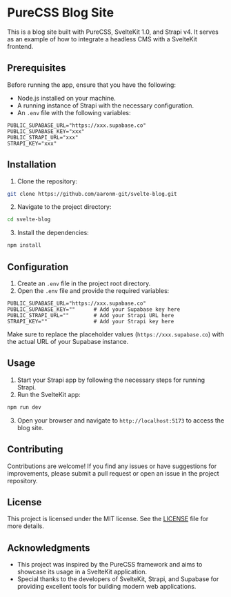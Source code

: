 # PureCSS Blog Site

This is a blog site built with PureCSS, SvelteKit 1.0, and Strapi v4. It serves as an example of how to integrate a headless CMS with a SvelteKit frontend.

## Prerequisites

Before running the app, ensure that you have the following:

- Node.js installed on your machine.
- A running instance of Strapi with the necessary configuration.
- An `.env` file with the following variables:

```plaintext
PUBLIC_SUPABASE_URL="https://xxx.supabase.co"
PUBLIC_SUPABASE_KEY="xxx"
PUBLIC_STRAPI_URL="xxx"
STRAPI_KEY="xxx"
```

## Installation

1. Clone the repository:

```bash
git clone https://github.com/aaronm-git/svelte-blog.git
```

2. Navigate to the project directory:

```bash
cd svelte-blog
```

3. Install the dependencies:

```bash
npm install
```

## Configuration

1. Create an `.env` file in the project root directory.
2. Open the `.env` file and provide the required variables:

```plaintext
PUBLIC_SUPABASE_URL="https://xxx.supabase.co"
PUBLIC_SUPABASE_KEY=""      # Add your Supabase key here
PUBLIC_STRAPI_URL=""        # Add your Strapi URL here
STRAPI_KEY=""               # Add your Strapi key here
```

Make sure to replace the placeholder values (`https://xxx.supabase.co`) with the actual URL of your Supabase instance.

## Usage

1. Start your Strapi app by following the necessary steps for running Strapi.
2. Run the SvelteKit app:

```bash
npm run dev
```

3. Open your browser and navigate to `http://localhost:5173` to access the blog site.

## Contributing

Contributions are welcome! If you find any issues or have suggestions for improvements, please submit a pull request or open an issue in the project repository.

## License

This project is licensed under the MIT license. See the [LICENSE](./LICENSE) file for more details.

## Acknowledgments

- This project was inspired by the PureCSS framework and aims to showcase its usage in a SvelteKit application.
- Special thanks to the developers of SvelteKit, Strapi, and Supabase for providing excellent tools for building modern web applications.